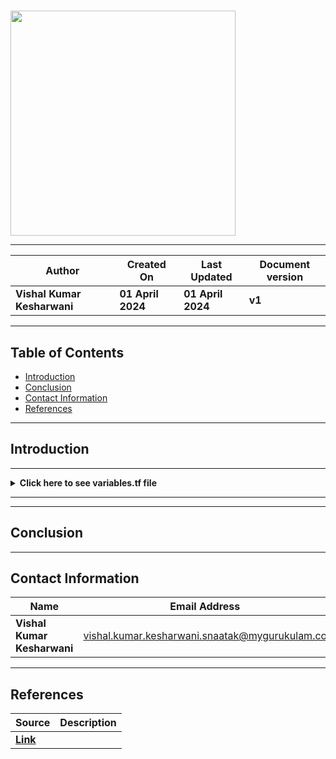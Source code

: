 
# 

<img width="360" src="">


***

| **Author** | **Created On** | **Last Updated** | **Document version** |
| ---------- | -------------- | ---------------- | -------------------- |
| **Vishal Kumar Kesharwani** | **01 April 2024** | **01 April 2024** | **v1** |

***

## Table of Contents

* [Introduction](#Introduction)
* [Conclusion](#Conclusion) 
* [Contact Information](#Contact-Information) 
* [References](#References)

 ***

 ## Introduction



***




<details>
<summary><strong>Click here to see variables.tf file</strong></summary>
<br>

```shell

```
</details>

***

***

## Conclusion


 
***
 ## Contact Information

 | **Name** | **Email Address** |
 | -------- | ----------------- |
 | **Vishal Kumar Kesharwani** | vishal.kumar.kesharwani.snaatak@mygurukulam.co |

 ***
 
## References

 | **Source** | **Description** |
 | ---------- | --------------- |
 | [**Link**]() |  |
